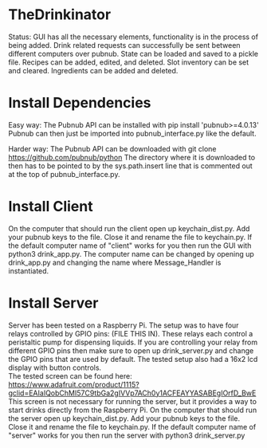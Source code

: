 # TheDrinkinator
Status: 
GUI has all the necessary elements, functionality is in the process of being added.
Drink related requests can successfully be sent between different computers over pubnub.
State can be loaded and saved to a pickle file.  Recipes can be added, edited, and deleted.
Slot inventory can be set and cleared.  Ingredients can be added and deleted.

# Install Dependencies
 Easy way:
 The Pubnub API can be installed with pip install 'pubnub>=4.0.13'
 Pubnub can then just be imported into pubnub_interface.py like the default.

 Harder way:
 The Pubnub API can be downloaded with git clone https://github.com/pubnub/python
 The directory where it is downloaded to then has to be pointed to by the sys.path.insert
 line that is commented out at the top of pubnub_interface.py.

# Install Client
 On the computer that should run the client open up keychain_dist.py.  Add your pubnub keys
 to the file.  Close it and rename the file to keychain.py.  If the default computer name
 of "client" works for you then run the GUI with python3 drink_app.py.
 The computer name can be changed by opening up drink_app.py and changing the name where
 Message_Handler is instantiated.
 
# Install Server
 Server has been tested on a Raspberry Pi.  The setup was to have four relays controlled by 
 GPIO pins: (FILE THIS IN). These relays each control a peristaltic pump for dispensing liquids.
 If you are controlling your relay from different GPIO pins then make sure to open up drink_server.py
 and change the GPIO pins that are used by default.  The tested setup also had a 16x2 lcd display
 with button controls.  
 The tested screen can be found here: https://www.adafruit.com/product/1115?gclid=EAIaIQobChMI57C9tbGa2gIVVp7ACh0y1ACFEAYYASABEgIOrfD_BwE
 This screen is not necessary for running the server, but it provides a way to start drinks directly
  from the Raspberry Pi.
 On the computer that should run the server open up keychain_dist.py.  Add your pubnub keys
 to the file.  Close it and rename the file to keychain.py.  If the default computer name
 of "server" works for you then run the server with python3 drink_server.py
